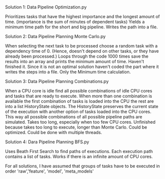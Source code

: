 Solution 1: Data Pipeline Optimization.py

Prioritizes tasks that have the highest importance and the longest amount of time. (importance is the sum of minutes of dependent tasks) 
Yields a minimum time path for the short and big pipeline.
Writes the path into a file.

Solution 2: Data Pipeline Planning Monte Carlo.py

When selecting the next task to be processed choose a random task with a dependency time of 0. (Hence, doesn't depend on other tasks, or they have already been processed.)
Loops through the code 1000 times save the results into an array and prints the minimum amount of time.
Haven't finished it. Since it is not an optimal solution haven't coded the part where it writes the steps into a file. Only the Minimum time calculation.

Solution 3: Data Pipeline Planning Combinations.py

When a CPU core is idle find all possible combinations of idle CPU cores and tasks that are ready to execute. 
When more than one combination is available the first combination of tasks is loaded into the CPU the rest are into a list HistoryState objects.
The HistoryState preserves the current state of the execution with another option of tasks loaded into the CPU cores.
This way all possible combinations of all possible pipeline paths are simulated.
Takes too long, especially when too few CPU cores.
Unfinished because takes too long to execute,
longer than Monte Carlo.
Could be optimized.
Could be done with multiple threads.

Solution 4: Dara Pipeline Planning BFS.py

Uses Beath First Search to find paths of executions. Each execution path contains a list of tasks.
Works if there is an infinite amount of CPU cores.


For all solutions, I have assumed that groups of tasks have to be executed in order 
'raw','feature', 'model', 'meta_models'

